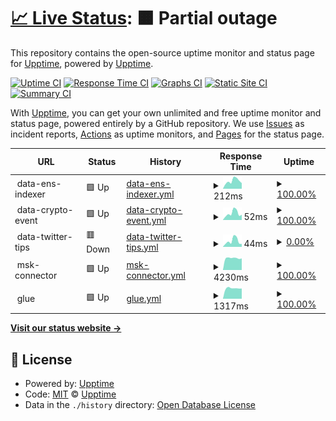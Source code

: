 # [📈 Live Status](https://jobsonlook.github.io/ttt-upptime): <!--live status--> **🟧 Partial outage**

This repository contains the open-source uptime monitor and status page for [Upptime](https://upptime.js.org), powered by [Upptime](https://github.com/upptime/upptime).

[![Uptime CI](https://github.com/jobsonlook/ttt-upptime/workflows/Uptime%20CI/badge.svg)](https://github.com/jobsonlook/ttt-upptime/actions?query=workflow%3A%22Uptime+CI%22)
[![Response Time CI](https://github.com/jobsonlook/ttt-upptime/workflows/Response%20Time%20CI/badge.svg)](https://github.com/jobsonlook/ttt-upptime/actions?query=workflow%3A%22Response+Time+CI%22)
[![Graphs CI](https://github.com/jobsonlook/ttt-upptime/workflows/Graphs%20CI/badge.svg)](https://github.com/jobsonlook/ttt-upptime/actions?query=workflow%3A%22Graphs+CI%22)
[![Static Site CI](https://github.com/jobsonlook/ttt-upptime/workflows/Static%20Site%20CI/badge.svg)](https://github.com/jobsonlook/ttt-upptime/actions?query=workflow%3A%22Static+Site+CI%22)
[![Summary CI](https://github.com/jobsonlook/ttt-upptime/workflows/Summary%20CI/badge.svg)](https://github.com/jobsonlook/ttt-upptime/actions?query=workflow%3A%22Summary+CI%22)

With [Upptime](https://upptime.js.org), you can get your own unlimited and free uptime monitor and status page, powered entirely by a GitHub repository. We use [Issues](https://github.com/upptime/upptime/issues) as incident reports, [Actions](https://github.com/jobsonlook/ttt-upptime/actions) as uptime monitors, and [Pages](https://jobsonlook.github.io/ttt-upptime) for the status page.

<!--start: status pages-->
<!-- This summary is generated by Upptime (https://github.com/upptime/upptime) -->
<!-- Do not edit this manually, your changes will be overwritten -->
<!-- prettier-ignore -->
| URL | Status | History | Response Time | Uptime |
| --- | ------ | ------- | ------------- | ------ |
| <img alt="" src="https://icons.duckduckgo.com/ip3/null.ico" height="13"> data-ens-indexer | 🟩 Up | [data-ens-indexer.yml](https://github.com/jobsonlook/ttt-upptime/commits/HEAD/history/data-ens-indexer.yml) | <details><summary><img alt="Response time graph" src="./graphs/data-ens-indexer/response-time-week.png" height="20"> 212ms</summary><br><a href="https://jobsonlook.github.io/ttt-upptime/history/data-ens-indexer"><img alt="Response time 697" src="https://img.shields.io/endpoint?url=https%3A%2F%2Fraw.githubusercontent.com%2Fjobsonlook%2Fttt-upptime%2FHEAD%2Fapi%2Fdata-ens-indexer%2Fresponse-time.json"></a><br><a href="https://jobsonlook.github.io/ttt-upptime/history/data-ens-indexer"><img alt="24-hour response time 152" src="https://img.shields.io/endpoint?url=https%3A%2F%2Fraw.githubusercontent.com%2Fjobsonlook%2Fttt-upptime%2FHEAD%2Fapi%2Fdata-ens-indexer%2Fresponse-time-day.json"></a><br><a href="https://jobsonlook.github.io/ttt-upptime/history/data-ens-indexer"><img alt="7-day response time 212" src="https://img.shields.io/endpoint?url=https%3A%2F%2Fraw.githubusercontent.com%2Fjobsonlook%2Fttt-upptime%2FHEAD%2Fapi%2Fdata-ens-indexer%2Fresponse-time-week.json"></a><br><a href="https://jobsonlook.github.io/ttt-upptime/history/data-ens-indexer"><img alt="30-day response time 221" src="https://img.shields.io/endpoint?url=https%3A%2F%2Fraw.githubusercontent.com%2Fjobsonlook%2Fttt-upptime%2FHEAD%2Fapi%2Fdata-ens-indexer%2Fresponse-time-month.json"></a><br><a href="https://jobsonlook.github.io/ttt-upptime/history/data-ens-indexer"><img alt="1-year response time 697" src="https://img.shields.io/endpoint?url=https%3A%2F%2Fraw.githubusercontent.com%2Fjobsonlook%2Fttt-upptime%2FHEAD%2Fapi%2Fdata-ens-indexer%2Fresponse-time-year.json"></a></details> | <details><summary><a href="https://jobsonlook.github.io/ttt-upptime/history/data-ens-indexer">100.00%</a></summary><a href="https://jobsonlook.github.io/ttt-upptime/history/data-ens-indexer"><img alt="All-time uptime 98.25%" src="https://img.shields.io/endpoint?url=https%3A%2F%2Fraw.githubusercontent.com%2Fjobsonlook%2Fttt-upptime%2FHEAD%2Fapi%2Fdata-ens-indexer%2Fuptime.json"></a><br><a href="https://jobsonlook.github.io/ttt-upptime/history/data-ens-indexer"><img alt="24-hour uptime 100.00%" src="https://img.shields.io/endpoint?url=https%3A%2F%2Fraw.githubusercontent.com%2Fjobsonlook%2Fttt-upptime%2FHEAD%2Fapi%2Fdata-ens-indexer%2Fuptime-day.json"></a><br><a href="https://jobsonlook.github.io/ttt-upptime/history/data-ens-indexer"><img alt="7-day uptime 100.00%" src="https://img.shields.io/endpoint?url=https%3A%2F%2Fraw.githubusercontent.com%2Fjobsonlook%2Fttt-upptime%2FHEAD%2Fapi%2Fdata-ens-indexer%2Fuptime-week.json"></a><br><a href="https://jobsonlook.github.io/ttt-upptime/history/data-ens-indexer"><img alt="30-day uptime 99.96%" src="https://img.shields.io/endpoint?url=https%3A%2F%2Fraw.githubusercontent.com%2Fjobsonlook%2Fttt-upptime%2FHEAD%2Fapi%2Fdata-ens-indexer%2Fuptime-month.json"></a><br><a href="https://jobsonlook.github.io/ttt-upptime/history/data-ens-indexer"><img alt="1-year uptime 98.25%" src="https://img.shields.io/endpoint?url=https%3A%2F%2Fraw.githubusercontent.com%2Fjobsonlook%2Fttt-upptime%2FHEAD%2Fapi%2Fdata-ens-indexer%2Fuptime-year.json"></a></details>
| <img alt="" src="https://icons.duckduckgo.com/ip3/null.ico" height="13"> data-crypto-event | 🟩 Up | [data-crypto-event.yml](https://github.com/jobsonlook/ttt-upptime/commits/HEAD/history/data-crypto-event.yml) | <details><summary><img alt="Response time graph" src="./graphs/data-crypto-event/response-time-week.png" height="20"> 52ms</summary><br><a href="https://jobsonlook.github.io/ttt-upptime/history/data-crypto-event"><img alt="Response time 237" src="https://img.shields.io/endpoint?url=https%3A%2F%2Fraw.githubusercontent.com%2Fjobsonlook%2Fttt-upptime%2FHEAD%2Fapi%2Fdata-crypto-event%2Fresponse-time.json"></a><br><a href="https://jobsonlook.github.io/ttt-upptime/history/data-crypto-event"><img alt="24-hour response time 41" src="https://img.shields.io/endpoint?url=https%3A%2F%2Fraw.githubusercontent.com%2Fjobsonlook%2Fttt-upptime%2FHEAD%2Fapi%2Fdata-crypto-event%2Fresponse-time-day.json"></a><br><a href="https://jobsonlook.github.io/ttt-upptime/history/data-crypto-event"><img alt="7-day response time 52" src="https://img.shields.io/endpoint?url=https%3A%2F%2Fraw.githubusercontent.com%2Fjobsonlook%2Fttt-upptime%2FHEAD%2Fapi%2Fdata-crypto-event%2Fresponse-time-week.json"></a><br><a href="https://jobsonlook.github.io/ttt-upptime/history/data-crypto-event"><img alt="30-day response time 60" src="https://img.shields.io/endpoint?url=https%3A%2F%2Fraw.githubusercontent.com%2Fjobsonlook%2Fttt-upptime%2FHEAD%2Fapi%2Fdata-crypto-event%2Fresponse-time-month.json"></a><br><a href="https://jobsonlook.github.io/ttt-upptime/history/data-crypto-event"><img alt="1-year response time 237" src="https://img.shields.io/endpoint?url=https%3A%2F%2Fraw.githubusercontent.com%2Fjobsonlook%2Fttt-upptime%2FHEAD%2Fapi%2Fdata-crypto-event%2Fresponse-time-year.json"></a></details> | <details><summary><a href="https://jobsonlook.github.io/ttt-upptime/history/data-crypto-event">100.00%</a></summary><a href="https://jobsonlook.github.io/ttt-upptime/history/data-crypto-event"><img alt="All-time uptime 97.46%" src="https://img.shields.io/endpoint?url=https%3A%2F%2Fraw.githubusercontent.com%2Fjobsonlook%2Fttt-upptime%2FHEAD%2Fapi%2Fdata-crypto-event%2Fuptime.json"></a><br><a href="https://jobsonlook.github.io/ttt-upptime/history/data-crypto-event"><img alt="24-hour uptime 100.00%" src="https://img.shields.io/endpoint?url=https%3A%2F%2Fraw.githubusercontent.com%2Fjobsonlook%2Fttt-upptime%2FHEAD%2Fapi%2Fdata-crypto-event%2Fuptime-day.json"></a><br><a href="https://jobsonlook.github.io/ttt-upptime/history/data-crypto-event"><img alt="7-day uptime 100.00%" src="https://img.shields.io/endpoint?url=https%3A%2F%2Fraw.githubusercontent.com%2Fjobsonlook%2Fttt-upptime%2FHEAD%2Fapi%2Fdata-crypto-event%2Fuptime-week.json"></a><br><a href="https://jobsonlook.github.io/ttt-upptime/history/data-crypto-event"><img alt="30-day uptime 100.00%" src="https://img.shields.io/endpoint?url=https%3A%2F%2Fraw.githubusercontent.com%2Fjobsonlook%2Fttt-upptime%2FHEAD%2Fapi%2Fdata-crypto-event%2Fuptime-month.json"></a><br><a href="https://jobsonlook.github.io/ttt-upptime/history/data-crypto-event"><img alt="1-year uptime 97.46%" src="https://img.shields.io/endpoint?url=https%3A%2F%2Fraw.githubusercontent.com%2Fjobsonlook%2Fttt-upptime%2FHEAD%2Fapi%2Fdata-crypto-event%2Fuptime-year.json"></a></details>
| <img alt="" src="https://icons.duckduckgo.com/ip3/null.ico" height="13"> data-twitter-tips | 🟥 Down | [data-twitter-tips.yml](https://github.com/jobsonlook/ttt-upptime/commits/HEAD/history/data-twitter-tips.yml) | <details><summary><img alt="Response time graph" src="./graphs/data-twitter-tips/response-time-week.png" height="20"> 44ms</summary><br><a href="https://jobsonlook.github.io/ttt-upptime/history/data-twitter-tips"><img alt="Response time 53" src="https://img.shields.io/endpoint?url=https%3A%2F%2Fraw.githubusercontent.com%2Fjobsonlook%2Fttt-upptime%2FHEAD%2Fapi%2Fdata-twitter-tips%2Fresponse-time.json"></a><br><a href="https://jobsonlook.github.io/ttt-upptime/history/data-twitter-tips"><img alt="24-hour response time 22" src="https://img.shields.io/endpoint?url=https%3A%2F%2Fraw.githubusercontent.com%2Fjobsonlook%2Fttt-upptime%2FHEAD%2Fapi%2Fdata-twitter-tips%2Fresponse-time-day.json"></a><br><a href="https://jobsonlook.github.io/ttt-upptime/history/data-twitter-tips"><img alt="7-day response time 44" src="https://img.shields.io/endpoint?url=https%3A%2F%2Fraw.githubusercontent.com%2Fjobsonlook%2Fttt-upptime%2FHEAD%2Fapi%2Fdata-twitter-tips%2Fresponse-time-week.json"></a><br><a href="https://jobsonlook.github.io/ttt-upptime/history/data-twitter-tips"><img alt="30-day response time 52" src="https://img.shields.io/endpoint?url=https%3A%2F%2Fraw.githubusercontent.com%2Fjobsonlook%2Fttt-upptime%2FHEAD%2Fapi%2Fdata-twitter-tips%2Fresponse-time-month.json"></a><br><a href="https://jobsonlook.github.io/ttt-upptime/history/data-twitter-tips"><img alt="1-year response time 53" src="https://img.shields.io/endpoint?url=https%3A%2F%2Fraw.githubusercontent.com%2Fjobsonlook%2Fttt-upptime%2FHEAD%2Fapi%2Fdata-twitter-tips%2Fresponse-time-year.json"></a></details> | <details><summary><a href="https://jobsonlook.github.io/ttt-upptime/history/data-twitter-tips">0.00%</a></summary><a href="https://jobsonlook.github.io/ttt-upptime/history/data-twitter-tips"><img alt="All-time uptime 20.50%" src="https://img.shields.io/endpoint?url=https%3A%2F%2Fraw.githubusercontent.com%2Fjobsonlook%2Fttt-upptime%2FHEAD%2Fapi%2Fdata-twitter-tips%2Fuptime.json"></a><br><a href="https://jobsonlook.github.io/ttt-upptime/history/data-twitter-tips"><img alt="24-hour uptime 0.00%" src="https://img.shields.io/endpoint?url=https%3A%2F%2Fraw.githubusercontent.com%2Fjobsonlook%2Fttt-upptime%2FHEAD%2Fapi%2Fdata-twitter-tips%2Fuptime-day.json"></a><br><a href="https://jobsonlook.github.io/ttt-upptime/history/data-twitter-tips"><img alt="7-day uptime 0.00%" src="https://img.shields.io/endpoint?url=https%3A%2F%2Fraw.githubusercontent.com%2Fjobsonlook%2Fttt-upptime%2FHEAD%2Fapi%2Fdata-twitter-tips%2Fuptime-week.json"></a><br><a href="https://jobsonlook.github.io/ttt-upptime/history/data-twitter-tips"><img alt="30-day uptime 0.00%" src="https://img.shields.io/endpoint?url=https%3A%2F%2Fraw.githubusercontent.com%2Fjobsonlook%2Fttt-upptime%2FHEAD%2Fapi%2Fdata-twitter-tips%2Fuptime-month.json"></a><br><a href="https://jobsonlook.github.io/ttt-upptime/history/data-twitter-tips"><img alt="1-year uptime 20.50%" src="https://img.shields.io/endpoint?url=https%3A%2F%2Fraw.githubusercontent.com%2Fjobsonlook%2Fttt-upptime%2FHEAD%2Fapi%2Fdata-twitter-tips%2Fuptime-year.json"></a></details>
| <img alt="" src="https://icons.duckduckgo.com/ip3/null.ico" height="13"> msk-connector | 🟩 Up | [msk-connector.yml](https://github.com/jobsonlook/ttt-upptime/commits/HEAD/history/msk-connector.yml) | <details><summary><img alt="Response time graph" src="./graphs/msk-connector/response-time-week.png" height="20"> 4230ms</summary><br><a href="https://jobsonlook.github.io/ttt-upptime/history/msk-connector"><img alt="Response time 4284" src="https://img.shields.io/endpoint?url=https%3A%2F%2Fraw.githubusercontent.com%2Fjobsonlook%2Fttt-upptime%2FHEAD%2Fapi%2Fmsk-connector%2Fresponse-time.json"></a><br><a href="https://jobsonlook.github.io/ttt-upptime/history/msk-connector"><img alt="24-hour response time 4131" src="https://img.shields.io/endpoint?url=https%3A%2F%2Fraw.githubusercontent.com%2Fjobsonlook%2Fttt-upptime%2FHEAD%2Fapi%2Fmsk-connector%2Fresponse-time-day.json"></a><br><a href="https://jobsonlook.github.io/ttt-upptime/history/msk-connector"><img alt="7-day response time 4230" src="https://img.shields.io/endpoint?url=https%3A%2F%2Fraw.githubusercontent.com%2Fjobsonlook%2Fttt-upptime%2FHEAD%2Fapi%2Fmsk-connector%2Fresponse-time-week.json"></a><br><a href="https://jobsonlook.github.io/ttt-upptime/history/msk-connector"><img alt="30-day response time 4336" src="https://img.shields.io/endpoint?url=https%3A%2F%2Fraw.githubusercontent.com%2Fjobsonlook%2Fttt-upptime%2FHEAD%2Fapi%2Fmsk-connector%2Fresponse-time-month.json"></a><br><a href="https://jobsonlook.github.io/ttt-upptime/history/msk-connector"><img alt="1-year response time 4284" src="https://img.shields.io/endpoint?url=https%3A%2F%2Fraw.githubusercontent.com%2Fjobsonlook%2Fttt-upptime%2FHEAD%2Fapi%2Fmsk-connector%2Fresponse-time-year.json"></a></details> | <details><summary><a href="https://jobsonlook.github.io/ttt-upptime/history/msk-connector">100.00%</a></summary><a href="https://jobsonlook.github.io/ttt-upptime/history/msk-connector"><img alt="All-time uptime 79.32%" src="https://img.shields.io/endpoint?url=https%3A%2F%2Fraw.githubusercontent.com%2Fjobsonlook%2Fttt-upptime%2FHEAD%2Fapi%2Fmsk-connector%2Fuptime.json"></a><br><a href="https://jobsonlook.github.io/ttt-upptime/history/msk-connector"><img alt="24-hour uptime 100.00%" src="https://img.shields.io/endpoint?url=https%3A%2F%2Fraw.githubusercontent.com%2Fjobsonlook%2Fttt-upptime%2FHEAD%2Fapi%2Fmsk-connector%2Fuptime-day.json"></a><br><a href="https://jobsonlook.github.io/ttt-upptime/history/msk-connector"><img alt="7-day uptime 100.00%" src="https://img.shields.io/endpoint?url=https%3A%2F%2Fraw.githubusercontent.com%2Fjobsonlook%2Fttt-upptime%2FHEAD%2Fapi%2Fmsk-connector%2Fuptime-week.json"></a><br><a href="https://jobsonlook.github.io/ttt-upptime/history/msk-connector"><img alt="30-day uptime 99.64%" src="https://img.shields.io/endpoint?url=https%3A%2F%2Fraw.githubusercontent.com%2Fjobsonlook%2Fttt-upptime%2FHEAD%2Fapi%2Fmsk-connector%2Fuptime-month.json"></a><br><a href="https://jobsonlook.github.io/ttt-upptime/history/msk-connector"><img alt="1-year uptime 79.32%" src="https://img.shields.io/endpoint?url=https%3A%2F%2Fraw.githubusercontent.com%2Fjobsonlook%2Fttt-upptime%2FHEAD%2Fapi%2Fmsk-connector%2Fuptime-year.json"></a></details>
| <img alt="" src="https://icons.duckduckgo.com/ip3/null.ico" height="13"> glue | 🟩 Up | [glue.yml](https://github.com/jobsonlook/ttt-upptime/commits/HEAD/history/glue.yml) | <details><summary><img alt="Response time graph" src="./graphs/glue/response-time-week.png" height="20"> 1317ms</summary><br><a href="https://jobsonlook.github.io/ttt-upptime/history/glue"><img alt="Response time 2780" src="https://img.shields.io/endpoint?url=https%3A%2F%2Fraw.githubusercontent.com%2Fjobsonlook%2Fttt-upptime%2FHEAD%2Fapi%2Fglue%2Fresponse-time.json"></a><br><a href="https://jobsonlook.github.io/ttt-upptime/history/glue"><img alt="24-hour response time 1290" src="https://img.shields.io/endpoint?url=https%3A%2F%2Fraw.githubusercontent.com%2Fjobsonlook%2Fttt-upptime%2FHEAD%2Fapi%2Fglue%2Fresponse-time-day.json"></a><br><a href="https://jobsonlook.github.io/ttt-upptime/history/glue"><img alt="7-day response time 1317" src="https://img.shields.io/endpoint?url=https%3A%2F%2Fraw.githubusercontent.com%2Fjobsonlook%2Fttt-upptime%2FHEAD%2Fapi%2Fglue%2Fresponse-time-week.json"></a><br><a href="https://jobsonlook.github.io/ttt-upptime/history/glue"><img alt="30-day response time 1455" src="https://img.shields.io/endpoint?url=https%3A%2F%2Fraw.githubusercontent.com%2Fjobsonlook%2Fttt-upptime%2FHEAD%2Fapi%2Fglue%2Fresponse-time-month.json"></a><br><a href="https://jobsonlook.github.io/ttt-upptime/history/glue"><img alt="1-year response time 2780" src="https://img.shields.io/endpoint?url=https%3A%2F%2Fraw.githubusercontent.com%2Fjobsonlook%2Fttt-upptime%2FHEAD%2Fapi%2Fglue%2Fresponse-time-year.json"></a></details> | <details><summary><a href="https://jobsonlook.github.io/ttt-upptime/history/glue">100.00%</a></summary><a href="https://jobsonlook.github.io/ttt-upptime/history/glue"><img alt="All-time uptime 98.46%" src="https://img.shields.io/endpoint?url=https%3A%2F%2Fraw.githubusercontent.com%2Fjobsonlook%2Fttt-upptime%2FHEAD%2Fapi%2Fglue%2Fuptime.json"></a><br><a href="https://jobsonlook.github.io/ttt-upptime/history/glue"><img alt="24-hour uptime 100.00%" src="https://img.shields.io/endpoint?url=https%3A%2F%2Fraw.githubusercontent.com%2Fjobsonlook%2Fttt-upptime%2FHEAD%2Fapi%2Fglue%2Fuptime-day.json"></a><br><a href="https://jobsonlook.github.io/ttt-upptime/history/glue"><img alt="7-day uptime 100.00%" src="https://img.shields.io/endpoint?url=https%3A%2F%2Fraw.githubusercontent.com%2Fjobsonlook%2Fttt-upptime%2FHEAD%2Fapi%2Fglue%2Fuptime-week.json"></a><br><a href="https://jobsonlook.github.io/ttt-upptime/history/glue"><img alt="30-day uptime 100.00%" src="https://img.shields.io/endpoint?url=https%3A%2F%2Fraw.githubusercontent.com%2Fjobsonlook%2Fttt-upptime%2FHEAD%2Fapi%2Fglue%2Fuptime-month.json"></a><br><a href="https://jobsonlook.github.io/ttt-upptime/history/glue"><img alt="1-year uptime 98.46%" src="https://img.shields.io/endpoint?url=https%3A%2F%2Fraw.githubusercontent.com%2Fjobsonlook%2Fttt-upptime%2FHEAD%2Fapi%2Fglue%2Fuptime-year.json"></a></details>

<!--end: status pages-->

[**Visit our status website →**](https://jobsonlook.github.io/ttt-upptime)

## 📄 License

- Powered by: [Upptime](https://github.com/upptime/upptime)
- Code: [MIT](./LICENSE) © [Upptime](https://upptime.js.org)
- Data in the `./history` directory: [Open Database License](https://opendatacommons.org/licenses/odbl/1-0/)
